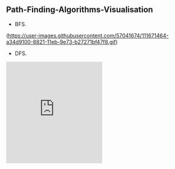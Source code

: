 
## Path-Finding-Algorithms-Visualisation

-   BFS.

(https://user-images.githubusercontent.com/57041674/111671464-a34d9100-8821-11eb-9e73-b27271bf47f8.gif)

-   DFS.
<div style="width:260px;max-width:100%;"><div style="height:0;padding-bottom:105.38%;position:relative;"><iframe width="260" height="274" style="position:absolute;top:0;left:0;width:100%;height:100%;" frameBorder="0" src="https://imgflip.com/embed/527f9k"></iframe></div><p><a href="https://imgflip.com/gif/527f9k"></a></p></div>
